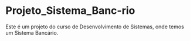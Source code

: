# Projeto_Sistema_Banc-rio
Este é um projeto do curso de Desenvolvimento de Sistemas, onde temos um Sistema Bancário.
